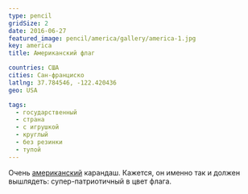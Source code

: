 ```yaml
---
type: pencil
gridSize: 2
date: 2016-06-27
featured_image: pencil/america/gallery/america-1.jpg
key: america
title: Американский флаг

countries: США
cities: Сан-франциско
latlng: 37.784546, -122.420436
geo: USA

tags:
  - государственный
  - страна
  - с игрушкой
  - круглый
  - без резинки
  - тупой
---
```


Очень [американский](?country=USA) карандаш. Кажется, он именно так и должен вышлядеть: супер-патриотичный в цвет флага.
